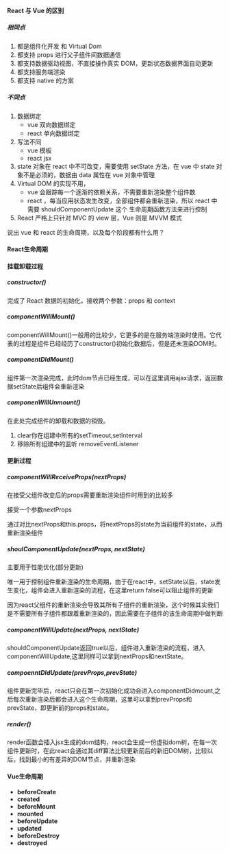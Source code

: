 #### React 与 Vue 的区别

##### 相同点

1. 都是组件化开发 和 Virtual Dom
2. 都支持 props 进行父子组件间数据通信
3. 都支持数据驱动视图，不直接操作真实 DOM，更新状态数据界面自动更新
4. 都支持服务端渲染
5. 都支持 native 的方案



##### 不同点

1. 数据绑定
   - vue 双向数据绑定
   - react 单向数据绑定
2. 写法不同
   - vue 模板
   - react jsx
3. state 对象在 react 中不可改变，需要使用 setState 方法，在 vue 中 state 对象不是必须的，数据由 data 属性在 vue 对象中管理
4. Virtual DOM 的实现不用，
   - vue 会跟踪每一个逐渐的依赖关系，不需要重新渲染整个组件数
   - react ，每当应用状态发生改变，全部组件都会重新渲染，所以 react 中 需要 shouldComponentUpdate 这个 生命周期函数方法来进行控制
5. React 严格上只针对 MVC 的 view 层，Vue 则是 MVVM 模式

说出 vue 和 react 的生命周期，以及每个阶段都有什么用？

#### React生命周期

#### 挂载卸载过程

##### constructor()

完成了 React 数据的初始化，接收两个参数：props 和 context

##### componentWillMount()

componentWillMount()一般用的比较少，它更多的是在服务端渲染时使用。它代表的过程是组件已经经历了constructor()初始化数据后，但是还未渲染DOM时。

##### componentDIdMount()

组件第一次渲染完成，此时dom节点已经生成，可以在这里调用ajax请求，返回数据setState后组件会重新渲染

##### componenWillUnmount()

在此处完成组件的卸载和数据的销毁。

1. clear你在组建中所有的setTimeout,setInterval
2. 移除所有组建中的监听 removeEventListener

#### 更新过程

##### componentWillReceiveProps(nextProps)

在接受父组件改变后的props需要重新渲染组件时用到的比较多

接受一个参数nextProps

通过对比nextProps和this.props，将nextProps的state为当前组件的state，从而重新渲染组件

##### shoulComponentUpdate(nextProps, nextState)

主要用于性能优化(部分更新)

唯一用于控制组件重新渲染的生命周期，由于在react中，setState以后，state发生变化，组件会进入重新渲染的流程，在这里return false可以阻止组件的更新

因为react父组件的重新渲染会导致其所有子组件的重新渲染，这个时候其实我们是不需要所有子组件都跟着重新渲染的，因此需要在子组件的该生命周期中做判断

##### componentWillUpdate(nextProps, nextState)

shouldComponentUpdate返回true以后，组件进入重新渲染的流程，进入componentWillUpdate,这里同样可以拿到nextProps和nextState。

##### compoenntDIdUpdate(prevProps,prevState)

组件更新完毕后，react只会在第一次初始化成功会进入componentDidmount,之后每次重新渲染后都会进入这个生命周期，这里可以拿到prevProps和prevState，即更新前的props和state。

##### render()

render函数会插入jsx生成的dom结构，react会生成一份虚拟dom树，在每一次组件更新时，在此react会通过其diff算法比较更新前后的新旧DOM树，比较以后，找到最小的有差异的DOM节点，并重新渲染

#### Vue生命周期

- **beforeCreate**
- **created**
- **beforeMount**
- **mounted**
- **beforeUpdate**
- **updated**
- **beforeDestroy**
- **destroyed**
